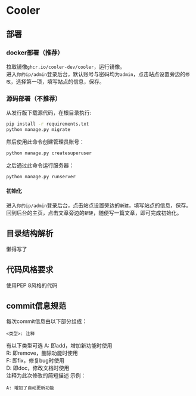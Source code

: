 # Cooler
## 部署
### docker部署（推荐）
拉取镜像`ghcr.io/cooler-dev/cooler`，运行镜像。  
进入`你的ip/admin`登录后台，默认账号与密码均为`admin`，点击站点设置旁边的`修改`，选择第一项，填写站点的信息，保存。  

### 源码部署（不推荐）
从发行版下载源代码，在根目录执行:
```bash
pip install -r requirements.txt
python manage.py migrate
```
然后使用此命令创建管理员账号：
```bash
python manage.py createsuperuser
```
之后通过此命令运行服务器：
```bash
python manage.py runserver
```
#### 初始化
进入`你的ip/admin`登录后台，点击站点设置旁边的`新建`，填写站点的信息，保存。  
回到后台的主页，点击文章旁边的`新建`，随便写一篇文章，即可完成初始化。  
## 目录结构解析
懒得写了
## 代码风格要求
使用PEP 8风格的代码
## commit信息规范
每次commit信息由以下部分组成：
```text
<类型>: 注释
```
有以下类型可选
A: 即add，增加新功能时使用  
R: 即remove，删除功能时使用  
F: 即fix，修复bug时使用  
D: 即doc，修改文档时使用  
注释为此次修改的简短描述
示例：
```text
A: 增加了自动更新功能
```
